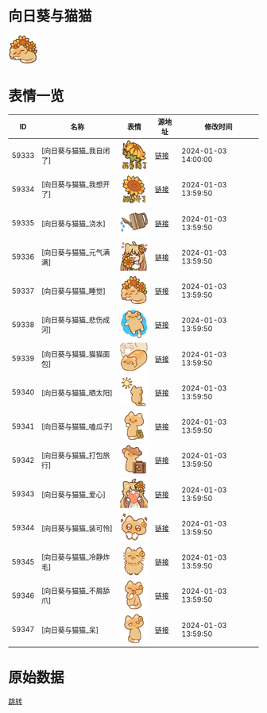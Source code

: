 # 向日葵与猫猫

<img src="./cover.png" height="60" alt="cover" />

# 表情一览

|ID|名称|表情|源地址|修改时间|
|----|----|----|----|----|
|59333|[向日葵与猫猫_我自闭了]|<img src="./pic/059333_%5B向日葵与猫猫_我自闭了%5D.png" height="60" alt="我自闭了"/>|[链接](https://i0.hdslb.com/bfs/garb/1cda12b7bcab09d4f4c2e315aa5f44e68b7e7ec4.png)|2024-01-03 14:00:00|
|59334|[向日葵与猫猫_我想开了]|<img src="./pic/059334_%5B向日葵与猫猫_我想开了%5D.png" height="60" alt="我想开了"/>|[链接](https://i0.hdslb.com/bfs/garb/a11bfb097f73fff4e6d6a13ff3a8e8c2099556de.png)|2024-01-03 13:59:50|
|59335|[向日葵与猫猫_浇水]|<img src="./pic/059335_%5B向日葵与猫猫_浇水%5D.png" height="60" alt="浇水"/>|[链接](https://i0.hdslb.com/bfs/garb/cd235e0dfd372c4a7fd144539ba3b30f307d824e.png)|2024-01-03 13:59:50|
|59336|[向日葵与猫猫_元气满满]|<img src="./pic/059336_%5B向日葵与猫猫_元气满满%5D.png" height="60" alt="元气满满"/>|[链接](https://i0.hdslb.com/bfs/garb/92a05a7233ec8a8085f92ec4af593e34ee2babc7.png)|2024-01-03 13:59:50|
|59337|[向日葵与猫猫_睡觉]|<img src="./pic/059337_%5B向日葵与猫猫_睡觉%5D.png" height="60" alt="睡觉"/>|[链接](https://i0.hdslb.com/bfs/garb/055d9c6fd7817fa3b4448754babe641f90c515b0.png)|2024-01-03 13:59:50|
|59338|[向日葵与猫猫_悲伤成河]|<img src="./pic/059338_%5B向日葵与猫猫_悲伤成河%5D.png" height="60" alt="悲伤成河"/>|[链接](https://i0.hdslb.com/bfs/garb/07da42f939aae4b7041b6b7c42b067a789625ec5.png)|2024-01-03 13:59:50|
|59339|[向日葵与猫猫_猫猫面包]|<img src="./pic/059339_%5B向日葵与猫猫_猫猫面包%5D.png" height="60" alt="猫猫面包"/>|[链接](https://i0.hdslb.com/bfs/garb/d55c5a5e4df33f8e174704aaa566bdc7eaf57eea.png)|2024-01-03 13:59:50|
|59340|[向日葵与猫猫_晒太阳]|<img src="./pic/059340_%5B向日葵与猫猫_晒太阳%5D.png" height="60" alt="晒太阳"/>|[链接](https://i0.hdslb.com/bfs/garb/2b73a4e5f82335739bc257f0e98247d6e4708392.png)|2024-01-03 13:59:50|
|59341|[向日葵与猫猫_嗑瓜子]|<img src="./pic/059341_%5B向日葵与猫猫_嗑瓜子%5D.png" height="60" alt="嗑瓜子"/>|[链接](https://i0.hdslb.com/bfs/garb/c9ee5c4ed8f1f7dfbdc30339433ab618f22842ec.png)|2024-01-03 13:59:50|
|59342|[向日葵与猫猫_打包旅行]|<img src="./pic/059342_%5B向日葵与猫猫_打包旅行%5D.png" height="60" alt="打包旅行"/>|[链接](https://i0.hdslb.com/bfs/garb/33f1a6a110ec8d9ee072332e83e60d6802d8d2b1.png)|2024-01-03 13:59:50|
|59343|[向日葵与猫猫_爱心]|<img src="./pic/059343_%5B向日葵与猫猫_爱心%5D.png" height="60" alt="爱心"/>|[链接](https://i0.hdslb.com/bfs/garb/b8cabe0c0d6403f79ee3800ef817c592542fa94d.png)|2024-01-03 13:59:50|
|59344|[向日葵与猫猫_装可怜]|<img src="./pic/059344_%5B向日葵与猫猫_装可怜%5D.png" height="60" alt="装可怜"/>|[链接](https://i0.hdslb.com/bfs/garb/6809257115725b8fc0170234bdf84c6afdc7ed7c.png)|2024-01-03 13:59:50|
|59345|[向日葵与猫猫_冷静炸毛]|<img src="./pic/059345_%5B向日葵与猫猫_冷静炸毛%5D.png" height="60" alt="冷静炸毛"/>|[链接](https://i0.hdslb.com/bfs/garb/6a05e5a77ec775708cbd16e35e96bb1e6a97d590.png)|2024-01-03 13:59:50|
|59346|[向日葵与猫猫_不屑舔爪]|<img src="./pic/059346_%5B向日葵与猫猫_不屑舔爪%5D.png" height="60" alt="不屑舔爪"/>|[链接](https://i0.hdslb.com/bfs/garb/251fc590bbe131fe080f45a557f7c6ee8cd335d9.png)|2024-01-03 13:59:50|
|59347|[向日葵与猫猫_呆]|<img src="./pic/059347_%5B向日葵与猫猫_呆%5D.png" height="60" alt="呆"/>|[链接](https://i0.hdslb.com/bfs/garb/d97d6f12ebde24552ff1ee4d8e592e0eebc93228.png)|2024-01-03 13:59:50|

# 原始数据

[跳转](./raw.json)

